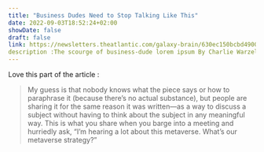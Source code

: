 ```yaml
---
title: "Business Dudes Need to Stop Talking Like This"
date: 2022-09-03T18:52:24+02:00
showDate: false
draft: false
link: https://newsletters.theatlantic.com/galaxy-brain/630ec150bcbd490021b17eab/business-dudes-need-to-stop-talking-like-this/
description :The scourge of business-dude lorem ipsum By Charlie Warzel - Metaverse or crypto, you'll find plenty of people sharing LinkedIn empty posts. As empty vessel of content just following the hype but there's still no value whatsoever.
---
```

Love this part of the article :

> My guess is that nobody knows what the piece says or how to paraphrase it (because there’s no actual substance), but people are sharing it for the same reason it was written—as a way to discuss a subject without having to think about the subject in any meaningful way. This is what you share when you barge into a meeting and hurriedly ask, “I’m hearing a lot about this metaverse. What’s our metaverse strategy?”